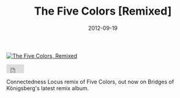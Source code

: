 ﻿---
title: The Five Colors [Remixed]
date: 2012-09-19
tags: ['Releases']
---

[![The Five Colors, Remixed](/rm_ation/images/the-five-colors-remixed.jpg)](https://bridgesofkonigsberg.bandcamp.com/album/the-five-colors-remixed)

<iframe width="46" height="23" style="position: relative; display: block; width: 46px; height: 23px;" src="http://bandcamp.com/EmbeddedPlayer/v=2/track=2563747714/size=short/bgcol=FFFFFF/linkcol=4285BB/" allowtransparency="true" frameborder="0"><a href="http://bridgesofkonigsberg.bandcamp.com/track/five-colors-connectedness-locus-remix">Five Colors [Connectedness Locus Remix] by Bridges of Königsberg</a></iframe>

Connectedness Locus remix of Five Colors, out now on Bridges of K&ouml;nigsberg's latest remix album.
